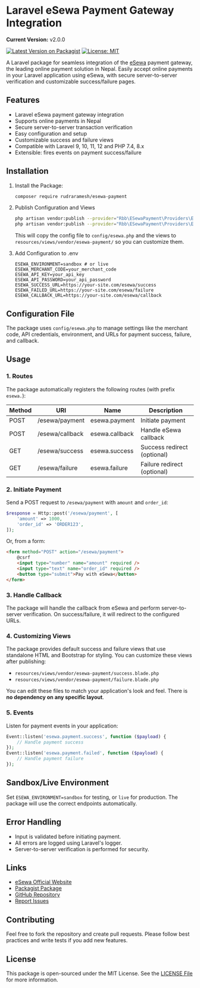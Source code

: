 # Laravel eSewa Payment Gateway Integration

**Current Version:** v2.0.0

[![Latest Version on Packagist](https://img.shields.io/packagist/v/rudraramesh/esewa-payment.svg?style=flat-square)](https://packagist.org/packages/rudraramesh/esewa-payment)
[![License: MIT](https://img.shields.io/badge/License-MIT-green.svg)](LICENSE)

A Laravel package for seamless integration of the [eSewa](https://esewa.com.np) payment gateway, the leading online payment solution in Nepal. Easily accept online payments in your Laravel application using eSewa, with secure server-to-server verification and customizable success/failure pages.

## Features
- Laravel eSewa payment gateway integration
- Supports online payments in Nepal
- Secure server-to-server transaction verification
- Easy configuration and setup
- Customizable success and failure views
- Compatible with Laravel 9, 10, 11, 12 and PHP 7.4, 8.x
- Extensible: fires events on payment success/failure

## Installation
1.  Install the Package:
    ```bash
    composer require rudraramesh/esewa-payment
    ```

2. Publish Configuration and Views
   ```bash
   php artisan vendor:publish --provider="Rbb\ESewaPayment\Providers\ESewaPaymentServiceProvider" --tag=config
   php artisan vendor:publish --provider="Rbb\ESewaPayment\Providers\ESewaPaymentServiceProvider" --tag=views
   ```
   This will copy the config file to `config/esewa.php` and the views to `resources/views/vendor/esewa-payment/` so you can customize them.

3. Add Configuration to .env
   ```env
   ESEWA_ENVIRONMENT=sandbox # or live
   ESEWA_MERCHANT_CODE=your_merchant_code
   ESEWA_API_KEY=your_api_key
   ESEWA_API_PASSWORD=your_api_password
   ESEWA_SUCCESS_URL=https://your-site.com/esewa/success
   ESEWA_FAILED_URL=https://your-site.com/esewa/failure
   ESEWA_CALLBACK_URL=https://your-site.com/esewa/callback
   ```

## Configuration File
The package uses `config/esewa.php` to manage settings like the merchant code, API credentials, environment, and URLs for payment success, failure, and callback.

## Usage

### 1. Routes
The package automatically registers the following routes (with prefix `esewa.`):

| Method | URI                | Name             | Description                  |
|--------|--------------------|------------------|------------------------------|
| POST   | /esewa/payment     | esewa.payment    | Initiate payment             |
| POST   | /esewa/callback    | esewa.callback   | Handle eSewa callback        |
| GET    | /esewa/success     | esewa.success    | Success redirect (optional)  |
| GET    | /esewa/failure     | esewa.failure    | Failure redirect (optional)  |

### 2. Initiate Payment
Send a POST request to `/esewa/payment` with `amount` and `order_id`:

```php
$response = Http::post('/esewa/payment', [
    'amount' => 1000,
    'order_id' => 'ORDER123',
]);
```

Or, from a form:
```html
<form method="POST" action="/esewa/payment">
    @csrf
    <input type="number" name="amount" required />
    <input type="text" name="order_id" required />
    <button type="submit">Pay with eSewa</button>
</form>
```

### 3. Handle Callback
The package will handle the callback from eSewa and perform server-to-server verification. On success/failure, it will redirect to the configured URLs.

### 4. Customizing Views
The package provides default success and failure views that use standalone HTML and Bootstrap for styling. You can customize these views after publishing:
- `resources/views/vendor/esewa-payment/success.blade.php`
- `resources/views/vendor/esewa-payment/failure.blade.php`

You can edit these files to match your application's look and feel. There is **no dependency on any specific layout**.

### 5. Events
Listen for payment events in your application:

```php
Event::listen('esewa.payment.success', function ($payload) {
    // Handle payment success
});
Event::listen('esewa.payment.failed', function ($payload) {
    // Handle payment failure
});
```

## Sandbox/Live Environment
Set `ESEWA_ENVIRONMENT=sandbox` for testing, or `live` for production. The package will use the correct endpoints automatically.

## Error Handling
- Input is validated before initiating payment.
- All errors are logged using Laravel's logger.
- Server-to-server verification is performed for security.

## Links
- [eSewa Official Website](https://esewa.com.np)
- [Packagist Package](https://packagist.org/packages/rudraramesh/esewa-payment)
- [GitHub Repository](https://github.com/RudraRamesh/esewa-payment)
- [Report Issues](https://github.com/RudraRamesh/esewa-payment/issues)

## Contributing
Feel free to fork the repository and create pull requests. Please follow best practices and write tests if you add new features.

## License
This package is open-sourced under the MIT License. See the [LICENSE File](LICENSE) for more information.



